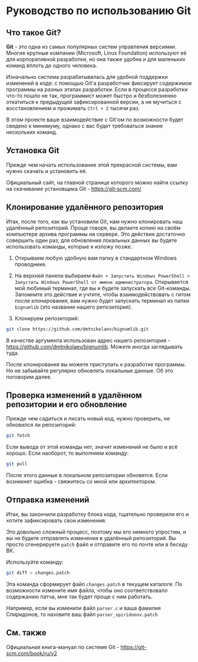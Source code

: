 <!--
title: "Руководство по использованию Git"
date: 16-03-2019
-->

# Руководство по использованию Git

## Что такое Git?

**Git** - это одна из самых популярных систем управления версиями. Многие крупные компании (Microsoft, Linux Foundation) используют её для корпоративной разработки, но она также удобна и для маленьких команд вплоть до одного человека.

Изначально система разрабатывалась для удобной поддержки изменений в коде: с помощью Git'а разработчик фиксирует содержимое программы на разных этапах разработки. Если в процессе разработки что-то пошло не так, программист может быстро и безболезненно откатиться к предыдущей зафиксированной версии, а не мучиться с восстановлением и прожимать `Ctrl + Z` тысячи раз.

В этом проекте ваше взаимодействие с Git'ом по возможности будет сведено к минимуму, однако с вас будет требоваться знание нескольких команд.

## Установка Git

Прежде чем начать использование этой прекрасной системы, вам нужно скачать и установить её.

Официальный сайт, на главной странице которого можно найти ссылку на скачивание установщика Git - <https://git-scm.com/> 

## Клонирование удалённого репозитория

Итак, после того, как вы установили Git, нам нужно клонировать наш удалённый репозиторий. Проще говоря, вы делаете копию на своём компьютере архива программы на сервере. Это действие достаточно совершить один раз, для обновления локальных данных вы будете использовать команды, которые я изложу позже.

1. Открываем любую удобную вам папку в стандартном Windows проводнике.

2. На верхней панели выбираем `Файл > Запустить Windows PowerShell > Запустить Windows PowerShell от имени администратора`. Открывается мой любимый терминал, где вы и будете запускать все Git-команды. Запомните это действие и учтите, чтобы взаимодействовать с гитом после клонирования, вам нужно будет запускать терминал из папки `bignumlib` (это название нашего репозитория).

3. Клонируем репозиторий:

```sh
git clone https://github.com/dmtnikolaev/bignumlib.git
```

В качестве аргумента использован адрес нашего репозитория - <https://github.com/dmtnikolaev/bignumlib>. Можете иногда заглядывать туда.

После клонирования вы можете приступать к разработке программы. Но не забывайте регулярно обновлять локальные данные. Об это поговорим далее.

## Проверка изменений в удалённом репозитории и его обновление

Прежде чем садиться и писать новый код, нужно проверить, не обновился ли репозиторий:

```sh
git fetch
```

Если вывода от этой команды нет, значит изменений не было и всё хорошо. Если наоборот, то выполняем команду:

```sh
git pull
```

После этого данные в локальном репозитории обновятся. Если возникнет ошибка - свяжитесь со мной или архитектором.

## Отправка изменений

Итак, вы закончили разработку блока кода, тщательно проверили его и хотите зафиксировать свои изменения.

Это довольно сложный процесс, поэтому мы его немного упростим, и вы не будете отправлять изменения в удалённый репозиторий. Вы просто сгенерируете `patch` файл и отправите его по почте или в беседу ВК.

Используйте команду:

```sh
git diff > changes.patch
```

Эта команда сформирует файл `changes.patch` в текущем каталоге. По возможности измените имя файла, чтобы оно соответствовало содержанию патча, мне так будет проще с ним работать.

Например, если вы изменили файл `parser.c` и ваша фамилия Спиридонов, то назовите ваш файл `parser_spiridonov.patch`

## См. также

Официальная книга-мануал по системе Git - <https://git-scm.com/book/ru/v2>
